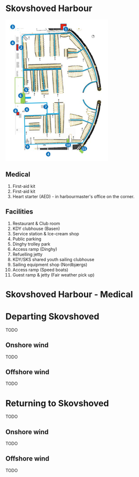 # Skovshoved Harbour
![Skovshoved Havn Facilities](img/skovshoved_facilities.png)

## Medical
1. First-aid kit
2. First-aid kit
8. Heart starter (AED) - in harbourmaster's office on the corner.

## Facilities
1. Restaurant & Club room
2. KDY clubhouse (Basen)
3. Service station & Ice-cream shop
4. Public parking
5. Dinghy trolley park
6. Access ramp (Dinghy)
7. Refuelling jetty
8. KDY/SKS shared youth sailing clubhouse
9. Sailing equipment shop (Nordbjærgs)
10. Access ramp (Speed boats)
11. Guest ramp & jetty (Fair weather pick up)

# Skovshoved Harbour - Medical

# Departing Skovshoved
TODO

## Onshore wind
TODO

## Offshore wind
TODO

# Returning to Skovshoved
TODO

## Onshore wind
TODO

## Offshore wind
TODO
